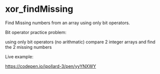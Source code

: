 # xor_findMissing
Find Missing numbers from an array using only bit operators.

Bit operator practice problem:

using only bit operators (no arithmatic) compare 2 integer arrays and find the 2 missing numbers

Live example:

https://codepen.io/jpollard-3/pen/yyYNXWY
